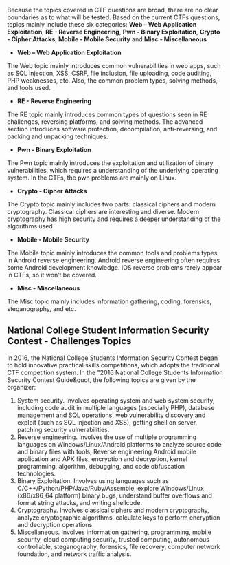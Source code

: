 Because the topics covered in CTF questions are broad, there are no clear boundaries as to what will be tested. Based on the current CTFs questions, topics mainly include these six categories:
 **Web – Web Application Exploitation**, **RE - Reverse Engineering**, **Pwn - Binary Exploitation**, **Crypto - Cipher Attacks**, **Mobile - Mobile Security** and **Misc - Miscellaneous**


- **Web – Web Application Exploitation**


The Web topic mainly introduces common vulnerabilities in web apps, such as SQL injection, XSS, CSRF, file inclusion, file uploading, code auditing, PHP weaknesses, etc. Also, the common problem types, solving methods, and tools used.


- **RE - Reverse Engineering**


The RE topic mainly introduces common types of questions seen in RE challenges, reversing platforms, and solving methods. The advanced section introduces software protection, decompilation, anti-reversing, and packing and unpacking techniques.


- **Pwn - Binary Exploitation**


The Pwn topic mainly introduces the exploitation and utilization of binary vulnerabilities, which requires a understanding of the underlying operating system. In the CTFs, the pwn problems are mainly on Linux.


- **Crypto - Cipher Attacks**


The Crypto topic mainly includes two parts: classical ciphers and modern cryptography. Classical ciphers are interesting and diverse. Modern cryptography has high security and requires a deeper understanding of the algorithms used.


- **Mobile - Mobile Security**


The Mobile topic mainly introduces the common tools and problems types in Android reverse engineering. Android reverse engineering often requires some Android development knowledge. IOS reverse problems rarely appear in CTFs, so it won’t be covered.


- **Misc - Miscellaneous**


The Misc topic mainly includes information gathering, coding, forensics, steganography, and etc.



## National College Student Information Security Contest - Challenges Topics


In 2016, the National College Students Information Security Contest began to hold innovative practical skills competitions, which adopts the traditional CTF competition system. In the &quot;2016 National College Students Information Security Contest Guide&quot, the following topics are given by the organizer:

1. System security. Involves operating system and web system security, including code audit in multiple languages (especially PHP), database management and SQL operations, web vulnerability discovery and exploit (such as SQL injection and XSS), getting shell on server, patching security vulnerabilities.
2. Reverse engineering. Involves the use of multiple programming languages on Windows/Linux/Android platforms to analyze source code and binary files with tools, Reverse engineering Android mobile application and APK files, encryption and decryption, kernel programming, algorithm, debugging, and code obfuscation technologies.
3. Binary Exploitation. Involves using languages such as C/C++/Python/PHP/Java/Ruby/Assemble, explore Windows/Linux (x86/x86_64 platform) binary bugs, understand buffer overflows and format string attacks, and writing shellcode.
4. Cryptography. Involves classical ciphers and modern cryptography, analyze cryptographic algorithms, calculate keys to perform encryption and decryption operations.
5. Miscellaneous. Involves information gathering, programming, mobile security, cloud computing security, trusted computing, autonomous controllable, steganography, forensics, file recovery, computer network foundation, and network traffic analysis.
